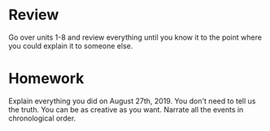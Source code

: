 # Review

Go over units 1-8 and review everything until you know it to the point where you could explain it to someone else.

# Homework

Explain everything you did on August 27th, 2019. You don't need to tell us the truth. You can be as creative 
as you want. Narrate all the events in chronological order.